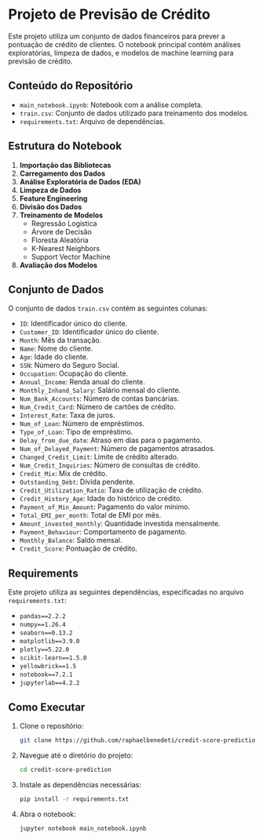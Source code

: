 # Projeto de Previsão de Crédito

Este projeto utiliza um conjunto de dados financeiros para prever a pontuação de crédito de clientes. O notebook principal contém análises exploratórias, limpeza de dados, e modelos de machine learning para previsão de crédito.

## Conteúdo do Repositório

- `main_notebook.ipynb`: Notebook com a análise completa.
- `train.csv`: Conjunto de dados utilizado para treinamento dos modelos.
- `requirements.txt`: Arquivo de dependências.

## Estrutura do Notebook

1. **Importação das Bibliotecas**
2. **Carregamento dos Dados**
3. **Análise Exploratória de Dados (EDA)**
4. **Limpeza de Dados**
5. **Feature Engineering**
6. **Divisão dos Dados**
7. **Treinamento de Modelos**
    - Regressão Logística
    - Árvore de Decisão
    - Floresta Aleatória
    - K-Nearest Neighbors
    - Support Vector Machine
8. **Avaliação dos Modelos**

## Conjunto de Dados

O conjunto de dados `train.csv` contém as seguintes colunas:

- `ID`: Identificador único do cliente.
- `Customer_ID`: Identificador único do cliente.
- `Month`: Mês da transação.
- `Name`: Nome do cliente.
- `Age`: Idade do cliente.
- `SSN`: Número do Seguro Social.
- `Occupation`: Ocupação do cliente.
- `Annual_Income`: Renda anual do cliente.
- `Monthly_Inhand_Salary`: Salário mensal do cliente.
- `Num_Bank_Accounts`: Número de contas bancárias.
- `Num_Credit_Card`: Número de cartões de crédito.
- `Interest_Rate`: Taxa de juros.
- `Num_of_Loan`: Número de empréstimos.
- `Type_of_Loan`: Tipo de empréstimo.
- `Delay_from_due_date`: Atraso em dias para o pagamento.
- `Num_of_Delayed_Payment`: Número de pagamentos atrasados.
- `Changed_Credit_Limit`: Limite de crédito alterado.
- `Num_Credit_Inquiries`: Número de consultas de crédito.
- `Credit_Mix`: Mix de crédito.
- `Outstanding_Debt`: Dívida pendente.
- `Credit_Utilization_Ratio`: Taxa de utilização de crédito.
- `Credit_History_Age`: Idade do histórico de crédito.
- `Payment_of_Min_Amount`: Pagamento do valor mínimo.
- `Total_EMI_per_month`: Total de EMI por mês.
- `Amount_invested_monthly`: Quantidade investida mensalmente.
- `Payment_Behaviour`: Comportamento de pagamento.
- `Monthly_Balance`: Saldo mensal.
- `Credit_Score`: Pontuação de crédito.

## Requirements

Este projeto utiliza as seguintes dependências, especificadas no arquivo `requirements.txt`:

- `pandas==2.2.2`
- `numpy==1.26.4`
- `seaborn==0.13.2`
- `matplotlib==3.9.0`
- `plotly==5.22.0`
- `scikit-learn==1.5.0`
- `yellowbrick==1.5`
- `notebook==7.2.1`
- `jupyterlab==4.2.2`

## Como Executar

1. Clone o repositório:
   ```bash
   git clone https://github.com/raphaelbenedeti/credit-score-prediction.git
   ```
2. Navegue até o diretório do projeto:
   ```bash
   cd credit-score-prediction
   ```
3. Instale as dependências necessárias:
   ```bash
   pip install -r requirements.txt
   ```
3. Abra o notebook:
   ```bash
   jupyter notebook main_notebook.ipynb
   ```
